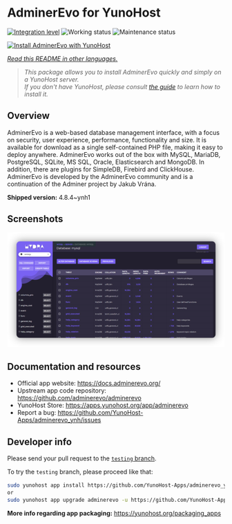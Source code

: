 <!--
N.B.: This README was automatically generated by <https://github.com/YunoHost/apps/tree/master/tools/readme_generator>
It shall NOT be edited by hand.
-->

# AdminerEvo for YunoHost

[![Integration level](https://dash.yunohost.org/integration/adminerevo.svg)](https://ci-apps.yunohost.org/ci/apps/adminerevo/) ![Working status](https://ci-apps.yunohost.org/ci/badges/adminerevo.status.svg) ![Maintenance status](https://ci-apps.yunohost.org/ci/badges/adminerevo.maintain.svg)

[![Install AdminerEvo with YunoHost](https://install-app.yunohost.org/install-with-yunohost.svg)](https://install-app.yunohost.org/?app=adminerevo)

*[Read this README in other languages.](./ALL_README.md)*

> *This package allows you to install AdminerEvo quickly and simply on a YunoHost server.*  
> *If you don't have YunoHost, please consult [the guide](https://yunohost.org/install) to learn how to install it.*

## Overview

AdminerEvo is a web-based database management interface, with a focus on security, user experience, performance, functionality and size. It is available for download as a single self-contained PHP file, making it easy to deploy anywhere. AdminerEvo works out of the box with MySQL, MariaDB, PostgreSQL, SQLite, MS SQL, Oracle, Elasticsearch and MongoDB. In addition, there are plugins for SimpleDB, Firebird and ClickHouse. AdminerEvo is developed by the AdminerEvo community and is a continuation of the Adminer project by Jakub Vrána.

**Shipped version:** 4.8.4~ynh1

## Screenshots

![Screenshot of AdminerEvo](./doc/screenshots/screenshot.png)

## Documentation and resources

- Official app website: <https://docs.adminerevo.org/>
- Upstream app code repository: <https://github.com/adminerevo/adminerevo>
- YunoHost Store: <https://apps.yunohost.org/app/adminerevo>
- Report a bug: <https://github.com/YunoHost-Apps/adminerevo_ynh/issues>

## Developer info

Please send your pull request to the [`testing` branch](https://github.com/YunoHost-Apps/adminerevo_ynh/tree/testing).

To try the `testing` branch, please proceed like that:

```bash
sudo yunohost app install https://github.com/YunoHost-Apps/adminerevo_ynh/tree/testing --debug
or
sudo yunohost app upgrade adminerevo -u https://github.com/YunoHost-Apps/adminerevo_ynh/tree/testing --debug
```

**More info regarding app packaging:** <https://yunohost.org/packaging_apps>
